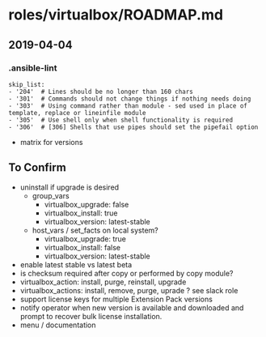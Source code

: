 # roles/virtualbox/ROADMAP.md

## 2019-04-04

### .ansible-lint 

```shell
skip_list:
- '204'  # Lines should be no longer than 160 chars
- '301'  # Commands should not change things if nothing needs doing
- '303'  # Using command rather than module - sed used in place of template, replace or lineinfile module
- '305'  # Use shell only when shell functionality is required
- '306'  # [306] Shells that use pipes should set the pipefail option
```

* matrix for versions

## To Confirm

* uninstall if upgrade is desired
  * group_vars
    * virtualbox_upgrade: false
    * virtualbox_install: true
    * virtualbox_version: latest-stable
  * host_vars / set_facts on local system?
    * virtualbox_upgrade: true
    * virtualbox_install: false
    * virtualbox_version: latest-stable
* enable latest stable vs latest beta
* is checksum required after copy or performed by copy module?
* virtualbox_action: install, purge, reinstall, upgrade
* virtualbox_actions: install, remove, purge, uprade ? see slack role
* support license keys for multiple Extension Pack versions
* notify operator when new version is available and downloaded and prompt to recover bulk license installation.
* menu / documentation
